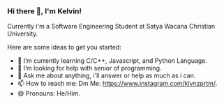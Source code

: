 ### Hi there 👋, I'm Kelvin!
Currently i'm a Software Engineering Student at Satya Wacana Christian University.
<!--
**KlvnPrtm/KlvnPrtm** is a ✨ _special_ ✨ repository because its `README.md` (this file) appears on your GitHub profile.
-->
Here are some ideas to get you started:

<!--
- 🔭 I’m currently studying  ...
- 👯 I’m looking to collaborate on ...
- ⚡ Fun fact: ...
-->
- 🌱 I’m currently learning C/C++, Javascript, and Python Language.
- 🤔 I’m looking for help with senior of programming.
- 💬 Ask me about anything, i'll answer or help as much as i can.
- 📫 How to reach me: Dm Me: https://www.instagram.com/klvnzprtm/.
- 😄 Pronouns: He/Him.
